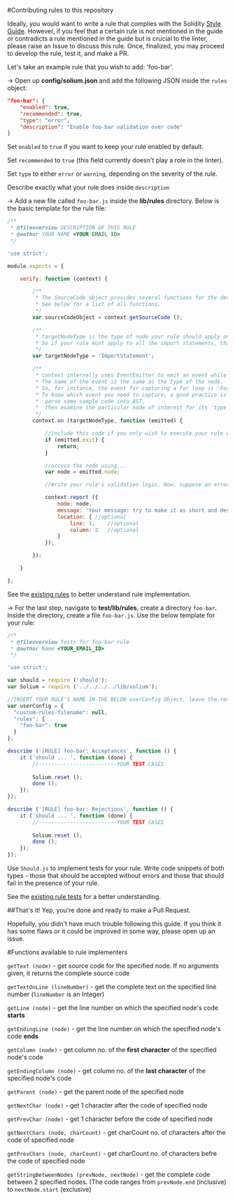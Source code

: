 #Contributing rules to this repository

Ideally, you would want to write a rule that complies with the Solidity [Style Guide](http://solidity.readthedocs.io/en/latest/style-guide.html). However, if you feel that a certain rule is not mentioned in the guide or contradicts a rule mentioned in the guide but is crucial to the linter, please raise an Issue to discuss this rule. Once, finalized, you may proceed to develop the rule, test it, and make a PR.

Let's take an example rule that you wish to add: 'foo-bar'.

-> Open up **config/solium.json** and add the following JSON inside the ```rules``` object:

```json
"foo-bar": {
	"enabled": true,
	"recommended": true,
	"type": "error",
	"description": "Enable foo-bar validation over code"
}
```

Set ```enabled``` to ```true``` if you want to keep your rule enabled by default.

Set ```recommended``` to ```true``` (this field currently doesn't play a role in the linter).

Set ```type``` to either ```error``` or ```warning```, depending on the severity of the rule.

Describe exactly what your rule does inside ```description```

-> Add a new file called ```foo-bar.js``` inside the **lib/rules** directory. Below is the basic template for the rule file:

```js
/**
 * @fileoverview DESCRIPTION OF THIS RULE
 * @author YOUR NAME <YOUR EMAIL ID>
 */

'use strict';

module.exports = {

	verify: function (context) {

		/**
		 * The SourceCode object provides several functions for the developer to make use of.
		 * See below for a list of all functions.
		 */
		var sourceCodeObject = context.getSourceCode ();

		/**
		 * targetNodeType is the type of node your rule should apply on.
		 * So if your rule must apply to all the import statements, that's your target node.
		 */
		var targetNodeType = 'ImportStatement';

		/**
		 * context internally uses EventEmitter to emit an event while entering or leaving a node during the Depth first traversal of the AST
		 * The name of the event is the same as the type of the node.
		 * So, for instance, the event for capturing a for loop is 'ForStatement'.
		 * To know which event you need to capture, a good practice is to install solparse or solidity-parser,
		 *  parse some sample code into AST,
		 *  then examine the particular node of interest for its 'type' field.
		 */
		context.on (targetNodeType, function (emitted) {

			//include this code if you only wish to execute your rule while ENTERING the node
			if (emitted.exit) {
				return;
			}

			//access the node using...
			var node = emitted.node;

			//Write your rule's validation logic. Now, suppose an error has occured:

			context.report ({
				node: node,
				message: 'Your message: try to make it as short and descriptive as possible',
				location: {	//optional
					line: 1,	//optional
					column: 2	//optional
				}
			});

		});

	}

};
```

See the [existing rules](https://github.com/duaraghav8/Solium/tree/master/lib/rules) to better understand rule implementation.

-> For the last step, navigate to **test/lib/rules**, create a directory ```foo-bar```. Inside the directory, create a file ```foo-bar.js```. Use the below template for your rule:

```js
/**
 * @fileoverview Tests for foo-bar rule
 * @author Name <YOUR_EMAIL_ID>
 */

'use strict';

var should = require ('should');
var Solium = require ('../../../../lib/solium');

//INSERT YOUR RULE'S NAME IN THE BELOW userConfig Object, leave the rest of the object untouched
var userConfig = {
  "custom-rules-filename": null,
  "rules": {
    "foo-bar": true
  }
};

describe ('[RULE] foo-bar: Acceptances', function () {
	it ('should ... ', function (done) {
		//-------------------------YOUR TEST CASES
		
		Solium.reset ();
		done ();
	});
});

describe ('[RULE] foo-bar: Rejections', function () {
	it ('should ... ', function (done) {
		//-------------------------YOUR TEST CASES
		
		Solium.reset ();
		done ();
	});
});
```

Use ```Should.js``` to implement tests for your rule. Write code snippets of both types - those that should be accepted without errors and those that should fail in the presence of your rule.

See the [existing rule tests](https://github.com/duaraghav8/Solium/tree/master/test/lib/rules) for a better understanding.

##That's it!
Yep, you're done and ready to make a Pull Request.

Hopefully, you didn't have much trouble following this guide. If you think it has some flaws or it could be improved in some way, please open up an issue.

#Functions available to rule implementers

```getText (node)``` - get source code for the specified node. If no arguments given, it returns the complete source code

```getTextOnLine (lineNumber)``` - get the complete text on the specified line number (```lineNumber``` is an Integer)

```getLine (node)``` - get the line number on which the specified node's code **starts**

```getEndingLine (node)``` - get the line number on which the specified node's code **ends**

```getColumn (node)``` - get column no. of the **first character** of the specified node's code

```getEndingColumn (node)``` - get column no. of the **last character** of the specified node's code

```getParent (node)``` - get the parent node of the specified node

```getNextChar (node)``` - get 1 character after the code of specified node

```getPrevChar (node)``` - get 1 character before the code of specified node

```getNextChars (node, charCount)``` - get charCount no. of characters after the code of specified node

```getPrevChars (node, charCount)``` - get charCount no. of characters befre the code of specified node

```getStringBetweenNodes (prevNode, nextNode)``` - get the complete code between 2 specified nodes. (The code ranges from ```prevNode.end``` (inclusive) to ```nextNode.start``` (exclusive)
